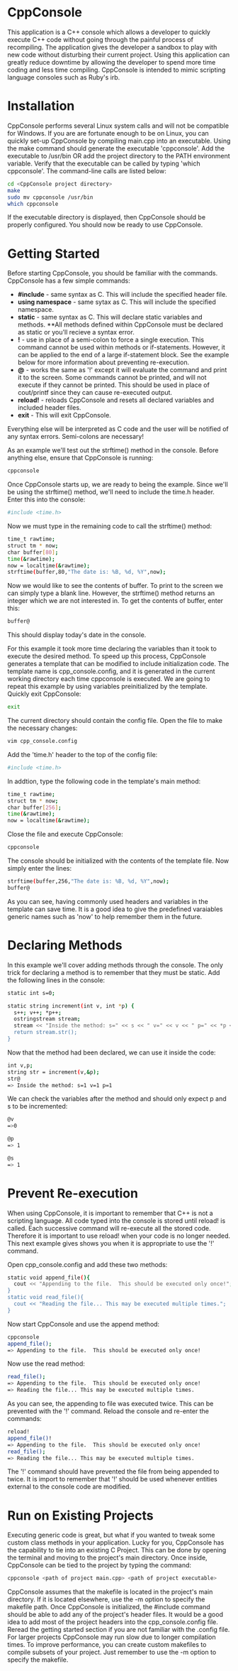 CppConsole
==========

This application is a C++ console which allows a developer to quickly execute C++ code without going through the painful process of recompiling.  The application gives the developer a sandbox to play with new code without disturbing their current project.  Using this application can greatly reduce downtime by allowing the developer to spend more time coding and less time compiling.  CppConsole is intended to mimic scripting language consoles such as Ruby's irb.   

Installation
============

CppConsole performs several Linux system calls and will not be compatible for Windows.  If you are are fortunate enough to be on Linux, you can quickly set-up CppConsole by compiling main.cpp into an executable.  Using the make command should generate the executable 'cppconsole'.  Add the executable to /usr/bin OR add the project directory to the PATH environment variable.  Verify that the executable can be called by typing 'which cppconsole'.  The command-line calls are listed below:

```bash
cd <CppConsole project directory>
make
sudo mv cppconsole /usr/bin
which cppconsole
```

If the executable directory is displayed, then CppConsole should be properly configured.  You should now be ready to use CppConsole.

Getting Started
===============

Before starting CppConsole, you should be familiar with the commands.  CppConsole has a few simple commands:
- **#include** - same syntax as C.  This will include the specified header file.
- **using namespace** - same sytax as C.  This will include the specified namespace.
- **static** - same syntax as C.  This will declare static variables and methods.  **All methods defined within CppConsole must be declared as static or you'll recieve a syntax error.
- **!** - use in place of a semi-colon to force a single execution.  This command cannot be used within methods or if-statements.  However, it can be applied to the end of a large if-statement block.  See the example below for more information about preventing re-execution.
- **@** - works the same as '!' except it will evaluate the command and print it to the screen.  Some commands cannot be printed, and will not execute if they cannot be printed.  This should be used in place of cout/printf since they can cause re-executed output.
- **reload!** - reloads CppConsole and resets all declared variables and included header files.
- **exit** - This will exit CppConsole.
 
Everything else will be interpreted as C code and the user will be notified of any syntax errors.  Semi-colons are necessary!

As an example we'll test out the strftime() method in the console.  Before anything else, ensure that CppConsole is running:

```bash
cppconsole
```

Once CppConsole starts up, we are ready to being the example.  Since we'll be using the strftime() method, we'll need to include the time.h header.  Enter this into the console:

```bash
#include <time.h>
```

Now we must type in the remaining code to call the strftime() method:

```bash
time_t rawtime;
struct tm * now;
char buffer[80];
time(&rawtime);
now = localtime(&rawtime);
strftime(buffer,80,"The date is: %B, %d, %Y",now);
```

Now we would like to see the contents of buffer.  To print to the screen we can simply type a blank line.  However, the strftime() method returns an integer which we are not interested in.  To get the contents of buffer, enter this:

```bash
buffer@
```

This should display today's date in the console.

For this example it took more time declaring the variables than it took to execute the desired method.  To speed up this process, CppConsole generates a template that can be modified to include initialization code.  The template name is cpp_console.config, and it is generated in the current working directory each time cppconsole is executed.  We are going to repeat this example by using variables preinitialized by the template.  Quickly exit CppConsole:

```bash
exit
```

The current directory should contain the config file.  Open the file to make the necessary changes:

```bash
vim cpp_console.config
```

Add the 'time.h' header to the top of the config file:

```bash
#include <time.h>
```

In addtion, type the following code in the template's main method:

```bash
time_t rawtime;
struct tm * now;
char buffer[256];
time(&rawtime);
now = localtime(&rawtime);
```

Close the file and execute CppConsole:

```bash
cppconsole
```

The console should be initialized with the contents of the template file.  Now simply enter the lines:

```bash
strftime(buffer,256,"The date is: %B, %d, %Y",now);
buffer@
```
As you can see, having commonly used headers and variables in the template can save time.  It is a good idea to give the predefined varaiables generic names such as 'now' to help remember them in the future.

Declaring Methods
=================
In this example we'll cover adding methods through the console.  The only trick for declaring a method is to remember that they must be static.  Add the following lines in the console:

```bash
static int s=0;

static string increment(int v, int *p) {
  s++; v++; *p++;
  ostringstream stream;
  stream << "Inside the method: s=" << s << " v=" << v << " p=" << *p << "\n";
  return stream.str();
}
```

Now that the method had been declared, we can use it inside the code:

```bash
int v,p;
string str = increment(v,&p);
str@
=> Inside the method: s=1 v=1 p=1
```

We can check the variables after the method and should only expect p and s to be incremented:

```bash
@v
=>0
```
```bash
@p
=> 1
```
```bash
@s
=> 1
```

Prevent Re-execution
====================
When using CppConsole, it is important to remember that C++ is not a scripting language.  All code typed into the console is stored until reload! is called.  Each successive command will re-execute all the stored code.  Therefore it is important to use reload! when your code is no longer needed.  This next example gives shows you when it is appropriate to use the '!' command.

Open cpp_console.config and add these two methods: 

```bash
static void append_file(){
  cout << "Appending to the file.  This should be executed only once!";
} 
static void read_file(){
  cout << "Reading the file... This may be executed multiple times.";
}
```

Now start CppConsole and use the append method:

```bash
cppconsole
append_file();
=> Appending to the file.  This should be executed only once!
```

Now use the read method:

```bash
read_file();
=> Appending to the file.  This should be executed only once!
=> Reading the file... This may be executed multiple times.
```

As you can see, the appending to file was executed twice.  This can be prevented with the '!' command.  Reload the console and re-enter the commands:

```bash
reload!
append_file()!
=> Appending to the file.  This should be executed only once!
read_file();
=> Reading the file... This may be executed multiple times.
```

The '!' command should have prevented the file from being appended to twice.  It is import to remember that '!' should be used whenever entities external to the console code are modified.

Run on Existing Projects
========================

Executing generic code is great, but what if you wanted to tweak some custom class methods in your application.  Lucky for you, CppConsole has the capability to tie into an existing C Project.  This can be done by opening the terminal and moving to the project's main directory.  Once inside, CppConsole can be tied to the project by typing the command:

```bash
cppconsole <path of project main.cpp> <path of project executable>
```

CppConsole assumes that the makefile is located in the project's main directory.  If it is located elsewhere, use the -m option to specify the makefile path. Once CppConsole is initialized, the #include command should be able to add any of the project's header files.  It would be a good idea to add most of the project headers into the cpp_console.config file.  Reread the getting started section if you are not familiar with the .config file. For larger projects CppConsole may run slow due to longer compilation times.  To improve performance, you can create custom makefiles to compile subsets of your project.  Just remember to use the -m option to specify the makefile.
